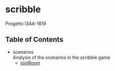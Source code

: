 # scribble
Progetto  I3AA-1819

## Table of Contents

- scenarios  
Analysis of the scenarios in the scribble game
    - [joinRoom](scenarios/joinRoom.puml)
